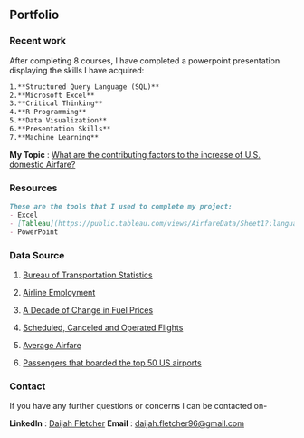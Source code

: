 ## Portfolio

### Recent work

After completing 8 courses, I have completed a powerpoint presentation displaying the skills I have acquired:

```markdown
1.**Structured Query Language (SQL)**
2.**Microsoft Excel**
3.**Critical Thinking**
4.**R Programming**
5.**Data Visualization**
6.**Presentation Skills**
7.**Machine Learning**

```

**My Topic** : [What are the contributing factors to the increase of U.S. domestic Airfare?](https://1drv.ms/p/s!AnNulqUPmssjiGK_wFaKyQfRSA_O?e=1zcx2w)

### Resources

```markdown
These are the tools that I used to complete my project:
- Excel
- [Tableau](https://public.tableau.com/views/AirfareData/Sheet1?:language=en-US&:display_count=n&:origin=viz_share_link)
- PowerPoint

```

### Data Source

1. [Bureau of Transportation Statistics](https://www.bts.gov/)

2. [Airline Employment](https://www.transtats.bts.gov/Employment/)

3. [A Decade of Change in Fuel Prices](https://www.bts.gov/archive/publications/special_reports_and_issue_briefs/special_report/2012_03_33/entire)

4. [Scheduled, Canceled and Operated Flights](https://www.bts.gov/topics/airlines-and-airports/scheduled-canceled-and-operated-flights-month-2019-2022-through-may)

5. [Average Airfare](https://www.bts.gov/newsroom/first-quarter-2022-average-air-fare-increases-169-first-quarter-2021)

6. [Passengers that boarded the top 50 US airports](https://www.bts.gov/content/passengers-boarded-top-50-us-airports)


### Contact

If you have any further questions or concerns I can be contacted on-

**LinkedIn** : [Daijah Fletcher](https://www.linkedin.com/in/daijah-fletcher-a87382115/)
**Email** : daijah.fletcher96@gmail.com
